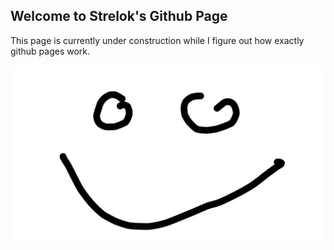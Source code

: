 ## Welcome to Strelok's Github Page

This page is currently under construction while I figure out how exactly github pages work.

![vladsimage](/SiteImages/Smiley.png)

